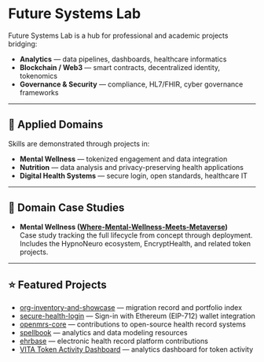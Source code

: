 # Future Systems Lab

Future Systems Lab is a hub for professional and academic projects bridging:

- **Analytics** — data pipelines, dashboards, healthcare informatics  
- **Blockchain / Web3** — smart contracts, decentralized identity, tokenomics  
- **Governance & Security** — compliance, HL7/FHIR, cyber governance frameworks  

---

## 🌱 Applied Domains

Skills are demonstrated through projects in:

- **Mental Wellness** — tokenized engagement and data integration  
- **Nutrition** — data analysis and privacy-preserving health applications  
- **Digital Health Systems** — secure login, open standards, healthcare IT  

---

## 📂 Domain Case Studies

- **Mental Wellness ([Where-Mental-Wellness-Meets-Metaverse](https://github.com/Where-Mental-Wellness-Meets-Metaverse))**  
  Case study tracking the full lifecycle from concept through deployment.  
  Includes the HypnoNeuro ecosystem, EncryptHealth, and related token projects.  

---

## ⭐ Featured Projects

- [org-inventory-and-showcase](https://github.com/Future-Systems-Lab/org-inventory-and-showcase) — migration record and portfolio index  
- [secure-health-login](https://github.com/Future-Systems-Lab/secure-health-login) — Sign-in with Ethereum (EIP-712) wallet integration  
- [openmrs-core](https://github.com/openmrs/openmrs-core) — contributions to open-source health record systems  
- [spellbook](https://github.com/duneanalytics/spellbook) — analytics and data modeling resources  
- [ehrbase](https://github.com/ehrbase/ehrbase) — electronic health record platform contributions  
- [VITA Token Activity Dashboard](https://dune.com/dr_meg/vita-dashboard) — analytics dashboard for token activity  
